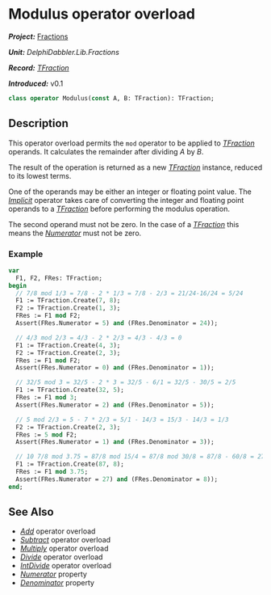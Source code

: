 # Modulus operator overload

***Project:*** [Fractions](../API.md)

***Unit:*** _DelphiDabbler.Lib.Fractions_

***Record:*** [_TFraction_](./TFraction.md)

***Introduced:*** v0.1

```pascal
class operator Modulus(const A, B: TFraction): TFraction;
```

## Description

This operator overload permits the `mod` operator to be applied to [_TFraction_](./TFraction.md) operands. It calculates the remainder after dividing _A_ by _B_.

The result of the operation is returned as a new [_TFraction_](./TFraction.md) instance, reduced to its lowest terms.

One of the operands may be either an integer or floating point value. The [_Implicit_](./TFraction-Implicit.md) operator takes care of converting the integer and floating point operands to a [_TFraction_](./TFraction.md) before performing the modulus operation.

The second operand must not be zero. In the case of a [_TFraction_](./TFraction.md) this means the [_Numerator_](./TFraction-Numerator.md) must not be zero.

### Example

```pascal
var
  F1, F2, FRes: TFraction;
begin
  // 7/8 mod 1/3 = 7/8 - 2 * 1/3 = 7/8 - 2/3 = 21/24-16/24 = 5/24
  F1 := TFraction.Create(7, 8);
  F2 := TFraction.Create(1, 3);
  FRes := F1 mod F2;
  Assert(FRes.Numerator = 5) and (FRes.Denominator = 24));

  // 4/3 mod 2/3 = 4/3 - 2 * 2/3 = 4/3 - 4/3 = 0
  F1 := TFraction.Create(4, 3);
  F2 := TFraction.Create(2, 3);
  FRes := F1 mod F2;
  Assert(FRes.Numerator = 0) and (FRes.Denominator = 1));

  // 32/5 mod 3 = 32/5 - 2 * 3 = 32/5 - 6/1 = 32/5 - 30/5 = 2/5
  F1 := TFraction.Create(32, 5);
  FRes := F1 mod 3;
  Assert(FRes.Numerator = 2) and (FRes.Denominator = 5));

  // 5 mod 2/3 = 5 - 7 * 2/3 = 5/1 - 14/3 = 15/3 - 14/3 = 1/3
  F2 := TFraction.Create(2, 3);
  FRes := 5 mod F2;
  Assert(FRes.Numerator = 1) and (FRes.Denominator = 3));

  // 10 7/8 mod 3.75 = 87/8 mod 15/4 = 87/8 mod 30/8 = 87/8 - 60/8 = 27/8
  F1 := TFraction.Create(87, 8);
  FRes := F1 mod 3.75;
  Assert(FRes.Numerator = 27) and (FRes.Denominator = 8));
end;
```

## See Also

* [_Add_](./TFraction-Add.md) operator overload
* [_Subtract_](./TFraction-Subtract.md) operator overload
* [_Multiply_](./TFraction-Multiply.md) operator overload
* [_Divide_](./TFraction-Divide.md) operator overload
* [_IntDivide_](./TFraction-IntDivide.md) operator overload
* [_Numerator_](./TFraction-Numerator.md) property
* [_Denominator_](./TFraction-Denominator.md) property
